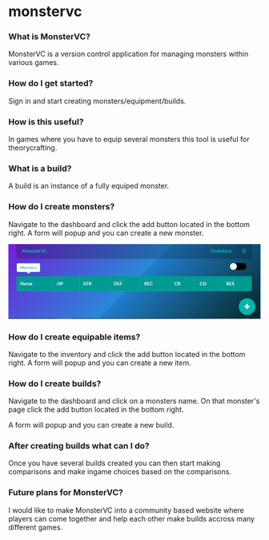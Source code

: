# monstervc

### What is MonsterVC?

MonsterVC is a version control application for managing monsters within various games.

### How do I get started?

Sign in and start creating monsters/equipment/builds.

### How is this useful?

In games where you have to equip several monsters this tool is useful for theorycrafting.

### What is a build?

A build is an instance of a fully equiped monster.

### How do I create monsters?

Navigate to the dashboard and click the add button located in the bottom right.
A form will popup and you can create a new monster.

<img src="https://github.com/kykenw/monstervc/blob/master/addmonster.PNG"/>

### How do I create equipable items?

Navigate to the inventory and click the add button located in the bottom right.
A form will popup and you can create a new item.

### How do I create builds?

Navigate to the dashboard and click on a monsters name.
On that monster's page click the add button located in the bottom right.

A form will popup and you can create a new build.

### After creating builds what can I do?

Once you have several builds created you can then start making comparisons and make ingame choices based on the comparisons.

### Future plans for MonsterVC?

I would like to make MonsterVC into a community based website where players can come together and help each other make builds accross many different games.
